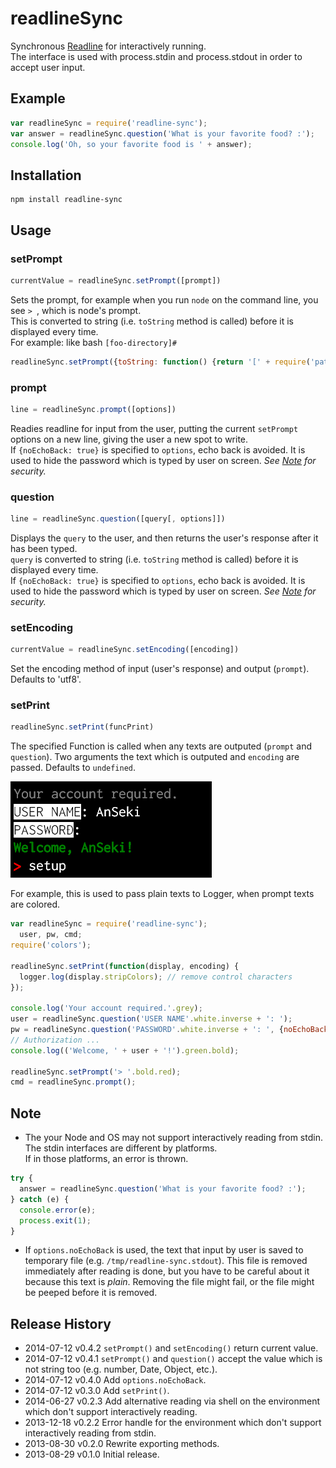 # readlineSync

Synchronous [Readline](http://nodejs.org/api/readline.html) for interactively running.  
The interface is used with process.stdin and process.stdout in order to accept user input.

## Example

```js
var readlineSync = require('readline-sync');
var answer = readlineSync.question('What is your favorite food? :');
console.log('Oh, so your favorite food is ' + answer);
```

## Installation

```
npm install readline-sync
```

## Usage

### setPrompt

```js
currentValue = readlineSync.setPrompt([prompt])
```

Sets the prompt, for example when you run `node` on the command line, you see `> `, which is node's prompt.  
This is converted to string (i.e. `toString` method is called) before it is displayed every time.  
For example: like bash `[foo-directory]# `

```js
readlineSync.setPrompt({toString: function() {return '[' + require('path').basename(process.cwd()) + ']# '; }})
```

### prompt

```js
line = readlineSync.prompt([options])
```

Readies readline for input from the user, putting the current `setPrompt` options on a new line, giving the user a new spot to write.  
If `{noEchoBack: true}` is specified to `options`, echo back is avoided. It is used to hide the password which is typed by user on screen. *See [Note](#note) for security.*

### question

```js
line = readlineSync.question([query[, options]])
```

Displays the `query` to the user, and then returns the user's response after it has been typed.  
`query` is converted to string (i.e. `toString` method is called) before it is displayed every time.  
If `{noEchoBack: true}` is specified to `options`, echo back is avoided. It is used to hide the password which is typed by user on screen. *See [Note](#note) for security.*

### setEncoding

```js
currentValue = readlineSync.setEncoding([encoding])
```

Set the encoding method of input (user's response) and output (`prompt`). Defaults to 'utf8'.

### setPrint

```js
readlineSync.setPrint(funcPrint)
```

The specified Function is called when any texts are outputed (`prompt` and `question`). Two arguments the text which is outputed and `encoding` are passed. Defaults to `undefined`.

![sample](cl_01.png)

For example, this is used to pass plain texts to Logger, when prompt texts are colored.

```js
var readlineSync = require('readline-sync');
  user, pw, cmd;
require('colors');

readlineSync.setPrint(function(display, encoding) {
  logger.log(display.stripColors); // remove control characters
});

console.log('Your account required.'.grey);
user = readlineSync.question('USER NAME'.white.inverse + ': ');
pw = readlineSync.question('PASSWORD'.white.inverse + ': ', {noEchoBack: true});
// Authorization ...
console.log(('Welcome, ' + user + '!').green.bold);

readlineSync.setPrompt('> '.bold.red);
cmd = readlineSync.prompt();
```

## <a name ="note">Note</a>
+ The your Node and OS may not support interactively reading from stdin. The stdin interfaces are different by platforms.  
If in those platforms, an error is thrown.

```js
try {
  answer = readlineSync.question('What is your favorite food? :');
} catch (e) {
  console.error(e);
  process.exit(1);
}
```

+ If `options.noEchoBack` is used, the text that input by user is saved to temporary file (e.g. `/tmp/readline-sync.stdout`). This file is removed immediately after reading is done, but you have to be careful about it because this text is *plain*. Removing the file might fail, or the file might be peeped before it is removed.

## Release History
 * 2014-07-12			v0.4.2			`setPrompt()` and `setEncoding()` return current value.
 * 2014-07-12			v0.4.1			`setPrompt()` and `question()` accept the value which is not string too (e.g. number, Date, Object, etc.).
 * 2014-07-12			v0.4.0			Add `options.noEchoBack`.
 * 2014-07-12			v0.3.0			Add `setPrint()`.
 * 2014-06-27			v0.2.3			Add alternative reading via shell on the environment which don't support interactively reading.
 * 2013-12-18			v0.2.2			Error handle for the environment which don't support interactively reading from stdin.
 * 2013-08-30			v0.2.0			Rewrite exporting methods.
 * 2013-08-29			v0.1.0			Initial release.
